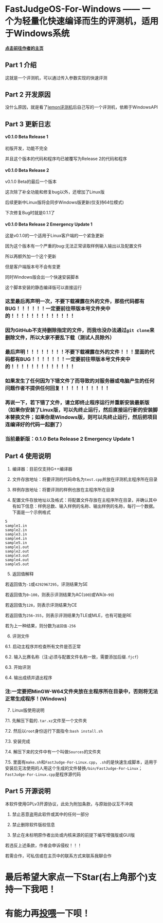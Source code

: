 # FastJudgeOS-For-Windows —— 一个为轻量化快速编译而生的评测机，适用于Windows系统

#### [点击前往作者的主页](https://enderdragon114514.github.io/Homepage/index.html)

## Part 1 介绍

这就是一个评测机，可以通过传入参数实现的快速评测

## Part 2 开发原因

没什么原因，就是看了[lemon评测机](https://oi-wiki.org/tools/judger/lemon/)后自己写的一个评测机，依赖于WindowsAPI

## Part 3 更新日志

#### v0.1.0 Beta Release 1

初版开发，功能不完全

并且这个版本的代码和程序均已被覆写为Release 2的代码和程序

#### v0.1.0 Beta Release 2

v0.1.0 Beta的最后一个版本

这次除了补全功能和修复bug以外，还增加了Linux版

后续更新中Linux版将会同步Windows版更新(仅支持64位模式)

下次修复Bug时就是0.1.1了

#### v0.1.0 Beta Release 2 Emergency Update 1

这是v0.1.0的一个适用于Linux客户端的一个紧急更新

因为这个版本有一个严重的bug:无法正常读取样例输入输出以及配置文件

所以再额外加一个这个更新

但是客户端版本号不会有变更

同时Windows版会出一个快速安装脚本

这个脚本安装的静态编译版可以直接运行

### 这里最后再声明一次，不要下载裸露在外的文件，那些代码都有BUG！！！！！！一定要前往带版本号文件夹中的！！！！！！！！！！！！！

### 因为GitHub不支持删除指定的文件，而我也没办法通过`git clone`来删除文件，所以大家不要乱下载（测试人员除外）

### 最后声明！！！！！！！！不要下载裸露在外的文件！！！里面的代码都有BUG！！！！！！！一定要前往带版本号文件夹中的！！！！！！！！！！！！！

### 如果发生了任何因为下错文件了而导致的对服务器或电脑产生的任何问题作者不提供任何回复！！！！！！！！！！

### 再说一下，若下错了文件，请立即终止程序运行并重新安装最新版（如果你安装了Linux版，可以先终止运行，然后直接运行新的安装脚本替换文件；如果你是Windows版，则可以先终止运行，然后把项目连编译好的代码一起删了）

### 当前最新版：0.1.0 Beta Release 2 Emergency Update 1

## Part 4 使用说明

1. 编译器：目前仅支持G++编译器
 
2. 文件存放地址：将要评测的代码命名为`test.cpp`并放在评测机主程序所在目录
 
3. 样例存放地址：将要评测的样例也放在主程序所在目录

4. 配置文件存放地址以及格式：将配置文件存放在主程序所在目录，并确认其中有如下信息：样例总数、输入样例的名称、输出样例的名称，每行一个数据。下面是一个示例格式
```
5
sample1.in
sample2.in
sample3.in
sample4.in
sample5.in
sample1.out
sample2.out
sample3.out
sample4.out
sample5.out
```
5. 返回值解释
   
若返回值为`-1`或`4292967295`，评测结果为SE

若返回值为`0~100`，则表示评测结果为AC(`100`)或WA(`0~99`)

若返回值为`128`，则表示评测结果为CE

若返回值为`256~355`，则表示评测结果为TLE或MLE，也有可能是RE

若为上一种结果，则分数为`返回值-256`

6. 评测文件

6.1. 启动主程序并检查所有文件是否正常

6.2. 输入比赛名称（注:必须与配置文件名称一致，需要添加后缀`.fjcf`）

6.3. 开始评测

6.4. 输出成绩并退出程序

### 注:一定要把MinGW-W64文件夹放在主程序所在目录中，否则将无法正常生成程序！(Windows)

7. Linux版使用说明

7.1. 先解压下载的`.tar.xz`文件至一个文件夹

7.2. 然后以`root`身份运行下面指令:`bash install.sh`

7.3. 安装完成

7.4. 解压下来的文件中有一个叫做`Sources`的文件夹

7.5. 里面有`make.sh`和`FastJudge-For-Linux.cpp`，`.sh`的是快速生成脚本，适用于安装后无法使用的人用这个生成的文件替换`/bin/FastJudge-For-Linux`；`FastJudge-For-Linux.cpp`是程序源代码

## Part 5 开源说明

本软件使用GPLv3开源协议，此处为附加条款，与原始协议互不冲突

1. 禁止恶意盗用此软件或其中的任何一部分
   
2. 禁止删除软件版权信息

3. 禁止在未标明原作者出处或内核来源的前提下编写增强版或GUI版

若违反上述条款，作者会申诉侵权！！！

若需合作，可私信或在主页中的联系方式来联系我聊合作

# 最后希望大家点一下Star(右上角那个)支持一下我吧！

# 有能力再[投喂](https://enderdragon114514.github.io/Homepage/pay.html)一下呗！
